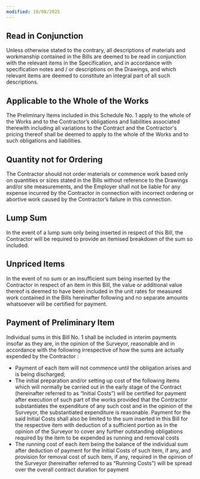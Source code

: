 ```yaml
---
modified: 10/08/2025
---
```

## Read in Conjunction

Unless otherwise stated to the contrary, all descriptions of materials and workmanship contained in the Bills are deemed to be read in conjunction with the relevant items in the Specification, and in accordance with specification notes and / or descriptions on the Drawings, and which relevant items are deemed to constitute an integral part of all such descriptions.

## Applicable to the Whole of the Works

The Preliminary Items included in this Schedule No. 1 apply to the whole of the Works and to the Contractor’s obligations and liabilities associated therewith including all variations to the Contract and the Contractor's pricing thereof shall be deemed to apply to the whole of the Works and to such obligations and liabilities.

## Quantity not for Ordering

The Contractor should not order materials or commence work based only on quantities or sizes stated in the Bills without reference to the Drawings and/or site measurements, and the Employer shall not be liable for any expense incurred by the Contractor in connection with incorrect ordering or abortive work caused by the Contractor’s failure in this connection.

## Lump Sum

In the event of a lump sum only being inserted in respect of this Bill, the Contractor will be required to provide an itemised breakdown of the sum so included.

## Unpriced Items

In the event of no sum or an insufficient sum being inserted by the Contractor in respect of an item in this Bill, the value or additional value thereof is deemed to have been included in the unit rates for measured work contained in the Bills hereinafter following and no separate amounts whatsoever will be certified for payment.

## Payment of Preliminary Item

Individual sums in this Bill No. 1 shall be included in interim payments insofar as they are, in the opinion of the Surveyor, reasonable and in accordance with the following irrespective of how the sums are actually expended by the Contractor :

- Payment of each item will not commence until the obligation arises and is being discharged;
- The initial preparation and/or setting up cost of the following items which will normally be carried out in the early stage of the Contract (hereinafter referred to as “Initial Costs”) will be certified for payment after execution of such part of the works provided that the Contractor substantiates the expenditure of any such cost and in the opinion of the Surveyor, the substantiated expenditure is reasonable.  Payment for the said Initial Costs shall also be limited to the sum inserted in this Bill for the respective item with deduction of a sufficient portion as in the opinion of the Surveyor to cover any further outstanding obligations required by the item to be expended as running and removal costs
- The running cost of each item being the balance of the individual sum after deduction of payment for the Initial Costs of such item, if any, and provision for removal cost of such item, if any, required in the opinion of the Surveyor (hereinafter referred to as “Running Costs”) will be spread over the overall contract duration for payment
